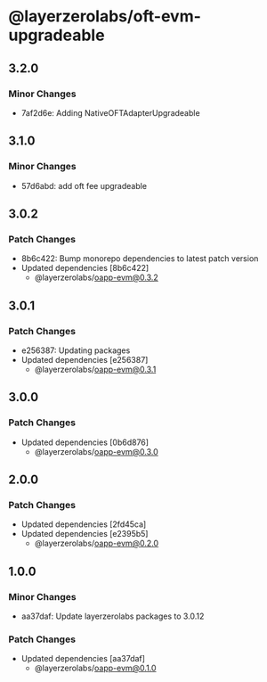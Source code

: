 # @layerzerolabs/oft-evm-upgradeable

## 3.2.0

### Minor Changes

- 7af2d6e: Adding NativeOFTAdapterUpgradeable

## 3.1.0

### Minor Changes

- 57d6abd: add oft fee upgradeable

## 3.0.2

### Patch Changes

- 8b6c422: Bump monorepo dependencies to latest patch version
- Updated dependencies [8b6c422]
  - @layerzerolabs/oapp-evm@0.3.2

## 3.0.1

### Patch Changes

- e256387: Updating packages
- Updated dependencies [e256387]
  - @layerzerolabs/oapp-evm@0.3.1

## 3.0.0

### Patch Changes

- Updated dependencies [0b6d876]
  - @layerzerolabs/oapp-evm@0.3.0

## 2.0.0

### Patch Changes

- Updated dependencies [2fd45ca]
- Updated dependencies [e2395b5]
  - @layerzerolabs/oapp-evm@0.2.0

## 1.0.0

### Minor Changes

- aa37daf: Update layerzerolabs packages to 3.0.12

### Patch Changes

- Updated dependencies [aa37daf]
  - @layerzerolabs/oapp-evm@0.1.0
